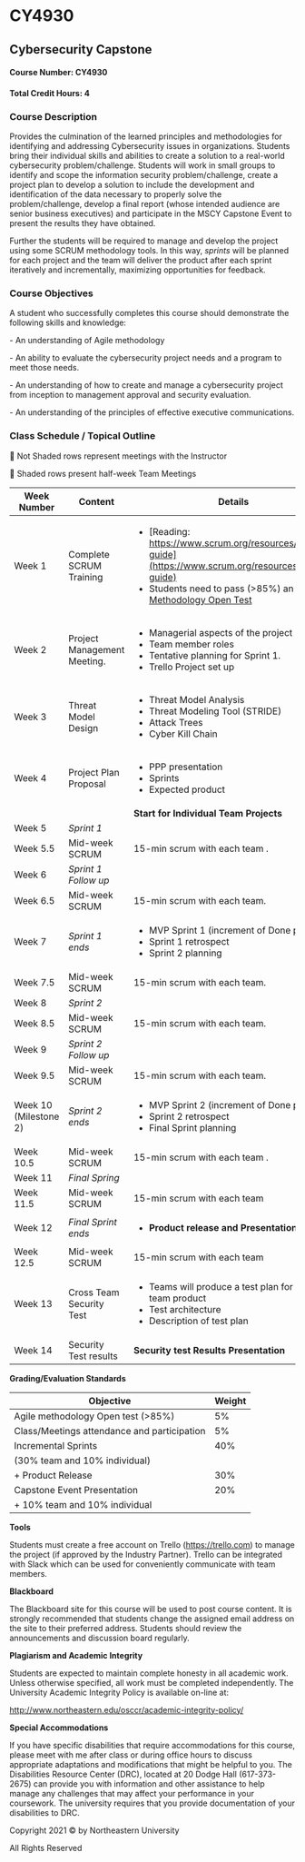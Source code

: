# CY4930

## Cybersecurity Capstone

#### Course Number:     CY4930
#### Total Credit Hours:   4



### **Course Description**

Provides the culmination of the learned principles and methodologies for identifying and addressing Cybersecurity issues in organizations. Students bring their individual skills and abilities to create a solution to a real-world cybersecurity problem/challenge. Students will work in small groups to identify and scope the information security problem/challenge, create a project plan to develop a solution to include the development and identification of the data necessary to properly solve the problem/challenge, develop a final report (whose intended audience are senior business executives) and participate in the MSCY Capstone Event to present the results they have obtained. 

 

Further the students will be required to manage and develop the project using some SCRUM methodology tools. In this way, *sprints* will be planned for each project and the team will deliver the product after each sprint iteratively and incrementally, maximizing opportunities for feedback. 

 

### **Course Objectives**

 

A student who successfully completes this course should demonstrate the following skills and knowledge:

 

\-    An understanding of Agile methodology

\-    An ability to evaluate the cybersecurity project needs and a program to meet those needs.

\-    An understanding of how to create and manage a cybersecurity project from inception to management approval and security evaluation.

\-    An understanding of the principles of effective executive communications.



### **Class Schedule / Topical Outline**

 Not Shaded rows represent meetings with the Instructor

 Shaded rows present half-week Team Meetings 

| Week Number | Content | Details | 
| ------------------------------ | ---------------------------- | ------------------------------------------------------- |
| Week 1                         | Complete SCRUM  Training     | <ul> <li>[Reading: https://www.scrum.org/resources/scrum-guide](https://www.scrum.org/resources/scrum-guide)</li> <li> Students need  to pass (>85%) an [Agile Methodology Open Test](https://www.scrum.org/open-assessments/scrum-open)</li></ul> |
| Week 2                         | Project  Management Meeting. | <ul><li>Managerial  aspects of the project </li> <li>Team member roles </li> <li>Tentative planning for Sprint 1.</li> <li>Trello Project set up</li></ul>  |
| Week 3                         | Threat Model  Design         | <ul><li>Threat Model  Analysis</li> <li> Threat Modeling Tool (STRIDE) </li> <li> Attack Trees </li> <li>  Cyber Kill Chain </li></ul>|
| Week 4                         | Project Plan Proposal        |<ul><li> PPP presentation </li>  <li>  Sprints </li>  <li> Expected product   </li></ul>|     |
|  |     |               **Start for Individual Team Projects**   |                     |
| Week 5                         | *Sprint 1*                   |                                           |
| Week 5.5                       | Mid-week  SCRUM              | 15-min  scrum with each team .                               |
| Week 6                         | *Sprint 1 Follow up*         |                                                              |
| Week 6.5                       | Mid-week  SCRUM              | 15-min  scrum with each team.                                |
| Week 7                         | *Sprint 1 ends*              | <ul><li>MVP Sprint 1 (increment of  Done product)</li><li>Sprint 1 retrospect</li>  <li>Sprint 2 planning </li></ul>|
| Week 7.5                       | Mid-week  SCRUM              | 15-min  scrum with each team.                                |
| Week 8                         | *Sprint 2*                   |                                                              |
| Week 8.5                       | Mid-week  SCRUM              | 15-min  scrum with each team.                                |
| Week 9                         | *Sprint 2 Follow up*         |                                                              |
| Week 9.5                       | Mid-week  SCRUM              | 15-min  scrum with each team.                                |
| Week 10 (Milestone 2)          | *Sprint 2 ends*              | <ul><li>MVP Sprint 2 (increment of  Done product)</li><li>Sprint 2 retrospect</li>  <li> Final Sprint planning </li></ul> |
| Week 10.5                      | Mid-week  SCRUM              | 15-min  scrum with each team .                               |
| Week 11                        | *Final Spring*     |                                                              |
| Week 11.5                      | Mid-week  SCRUM              | 15-min  scrum with each team                                 |
| Week 12                        | *Final Sprint ends*          | <ul><li> **Product release  and Presentation** </li></ul>                  |
| Week 12.5                      | Mid-week  SCRUM              | 15-min  scrum with each team                                 |
| Week 13                        | Cross Team Security  Test    | <ul><li> Teams will produce a test  plan for another team product</li> <li>    Test architecture </li> <li>    Description of test plan </li></ul>  |
| Week 14                        | Security Test results        | **Security test Results Presentation**                       |

 



 

 

 

 

**Grading/Evaluation Standards**

| Objective| Weight| 
| ------ | --------|
| Agile methodology Open test (>85%)  |           5% |
| Class/Meetings attendance and participation  |     5% |
| Incremental Sprints     |                   40% |
| (30% team and 10% individual) |              |
| + Product Release   |                        30% |
| Capstone Event Presentation    |   20% | 
| + 10% team and 10% individual |    |



**Tools**

Students must create a free account on Trello (https://trello.com) to manage the project (if approved by the Industry Partner). Trello can be integrated with Slack which can be used for conveniently communicate with team members.

**Blackboard**

The Blackboard site for this course will be used to post course content. It is strongly recommended that students change the assigned email address on the site to their preferred address. Students should review the announcements and discussion board regularly.

**Plagiarism and Academic Integrity**

Students are expected to maintain complete honesty in all academic work. Unless otherwise specified, all work must be completed independently. The University Academic Integrity Policy is available on-line at:

http://www.northeastern.edu/osccr/academic-integrity-policy/

**Special Accommodations**

If you have specific disabilities that require accommodations for this course, please meet with me after class or during office hours to discuss appropriate adaptations and modifications that might be helpful to you. The Disabilities Resource Center (DRC), located at 20 Dodge Hall (617-373-2675) can provide you with information and other assistance to help manage any challenges that may affect your performance in your coursework. The university requires that you provide documentation of your disabilities to DRC.

Copyright 2021 © by Northeastern University

All Rights Reserved
